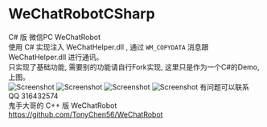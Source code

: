 # WeChatRobotCSharp
C# 版 微信PC WeChatRobot   
使用 C# 实现注入 WeChatHelper.dll , 通过 `WM_COPYDATA` 消息跟 WeChatHelper.dll 进行通讯。  
只实现了基础功能, 需要别的功能请自行Fork实现, 这里只是作为一个C#的Demo, 上图。   
![Screenshot](https://github.com/csc414/WeChatRobotCSharp/blob/master/Images/1.png)
![Screenshot](https://github.com/csc414/WeChatRobotCSharp/blob/master/Images/2.png)
![Screenshot](https://github.com/csc414/WeChatRobotCSharp/blob/master/Images/3.png)
![Screenshot](https://github.com/csc414/WeChatRobotCSharp/blob/master/Images/4.png)
有问题可以联系 QQ 316432574   
鬼手大哥的 C++ 版 WeChatRobot <https://github.com/TonyChen56/WeChatRobot>

